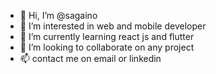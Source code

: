 - 👋 Hi, I’m @sagaino
- 👀 I’m interested in web and mobile developer
- 🌱 I’m currently learning react js and flutter
- 💞️ I’m looking to collaborate on any project
- 📫 contact me on email or linkedin

<!---
sagaino/sagaino is a ✨ special ✨ repository because its `README.md` (this file) appears on your GitHub profile.
You can click the Preview link to take a look at your changes.
--->
